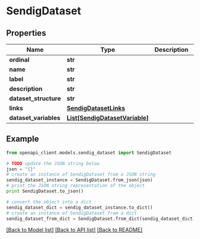 # SendigDataset


## Properties
Name | Type | Description | Notes
------------ | ------------- | ------------- | -------------
**ordinal** | **str** |  | [optional] 
**name** | **str** |  | [optional] 
**label** | **str** |  | [optional] 
**description** | **str** |  | [optional] 
**dataset_structure** | **str** |  | [optional] 
**links** | [**SendigDatasetLinks**](SendigDatasetLinks.md) |  | [optional] 
**dataset_variables** | [**List[SendigDatasetVariable]**](SendigDatasetVariable.md) |  | [optional] 

## Example

```python
from openapi_client.models.sendig_dataset import SendigDataset

# TODO update the JSON string below
json = "{}"
# create an instance of SendigDataset from a JSON string
sendig_dataset_instance = SendigDataset.from_json(json)
# print the JSON string representation of the object
print SendigDataset.to_json()

# convert the object into a dict
sendig_dataset_dict = sendig_dataset_instance.to_dict()
# create an instance of SendigDataset from a dict
sendig_dataset_from_dict = SendigDataset.from_dict(sendig_dataset_dict)
```
[[Back to Model list]](../README.md#documentation-for-models) [[Back to API list]](../README.md#documentation-for-api-endpoints) [[Back to README]](../README.md)


